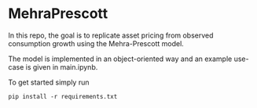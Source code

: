 # MehraPrescott

In this repo, the goal is to replicate asset pricing from observed consumption growth using the Mehra-Prescott model.

The model is implemented in an object-oriented way and an example use-case is given
in main.ipynb.

To get started simply run
```
pip install -r requirements.txt
```

